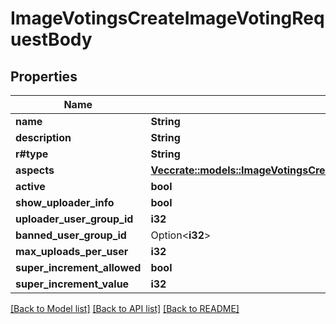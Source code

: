 # ImageVotingsCreateImageVotingRequestBody

## Properties

Name | Type | Description | Notes
------------ | ------------- | ------------- | -------------
**name** | **String** |  | 
**description** | **String** |  | 
**r#type** | **String** |  | 
**aspects** | [**Vec<crate::models::ImageVotingsCreateImageVotingRequestBodyImageVotingAspect>**](ImageVotingsCreateImageVotingRequestBodyImageVotingAspect.md) |  | 
**active** | **bool** |  | 
**show_uploader_info** | **bool** |  | 
**uploader_user_group_id** | **i32** |  | 
**banned_user_group_id** | Option<**i32**> |  | [optional]
**max_uploads_per_user** | **i32** |  | 
**super_increment_allowed** | **bool** |  | 
**super_increment_value** | **i32** |  | 

[[Back to Model list]](../README.md#documentation-for-models) [[Back to API list]](../README.md#documentation-for-api-endpoints) [[Back to README]](../README.md)


